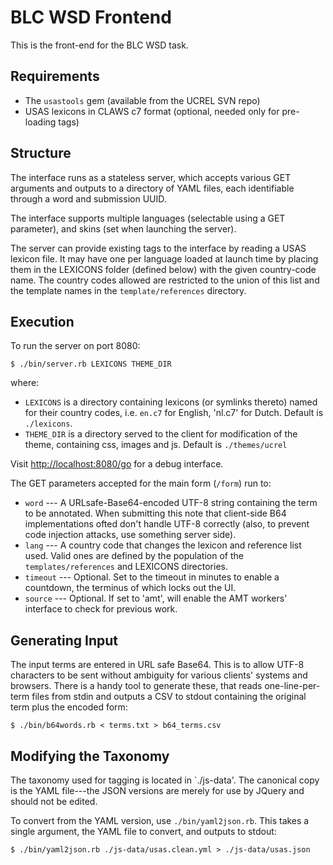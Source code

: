 BLC WSD Frontend
================

This is the front-end for the BLC WSD task.

Requirements
------------

 * The `usastools` gem (available from the UCREL SVN repo)
 * USAS lexicons in CLAWS c7 format (optional, needed only for pre-loading tags)

Structure
---------
The interface runs as a stateless server, which accepts various GET arguments and outputs to a directory of YAML files, each identifiable through a word and submission UUID.

The interface supports multiple languages (selectable using a GET parameter), and skins (set when launching the server).

The server can provide existing tags to the interface by reading a USAS lexicon file.  It may have one per language loaded at launch time by placing them in the LEXICONS folder (defined below) with the given country-code name.  The country codes allowed are restricted to the union of this list and the template names in the `template/references` directory.


Execution
---------

To run the server on port 8080:

    $ ./bin/server.rb LEXICONS THEME_DIR

where:

 * `LEXICONS` is a directory containing lexicons (or symlinks thereto) named for their country codes, i.e. `en.c7` for English, 'nl.c7' for Dutch.  Default is `./lexicons`.
 * `THEME_DIR` is a directory served to the client for modification of the theme, containing css, images and js.  Default is `./themes/ucrel`



Visit [http://localhost:8080/go](http://localhost:8080/go) for a debug interface.

The GET parameters accepted for the main form (`/form`) run to:

 * `word` --- A URLsafe-Base64-encoded UTF-8 string containing the term to be annotated.  When submitting this note that client-side B64 implementations ofted don't handle UTF-8 correctly (also, to prevent code injection attacks, use something server side).
 * `lang` --- A country code that changes the lexicon and reference list used.  Valid ones are defined by the population of the `templates/references` and LEXICONS directories.
 * `timeout` --- Optional.  Set to the timeout in minutes to enable a countdown, the terminus of which locks out the UI.
 * `source` --- Optional.  If set to 'amt', will enable the AMT workers' interface to check for previous work.


Generating Input
----------------
The input terms are entered in URL safe Base64.  This is to allow UTF-8 characters to be sent without ambiguity for various clients' systems and browsers.  There is a handy tool to generate these, that reads one-line-per-term files from stdin and outputs a CSV to stdout containing the original term plus the encoded form:

    $ ./bin/b64words.rb < terms.txt > b64_terms.csv


Modifying the Taxonomy
----------------------
The taxonomy used for tagging is located in `./js-data'.  The canonical copy is the YAML file---the JSON versions are merely for use by JQuery and should not be edited.

To convert from the YAML version, use `./bin/yaml2json.rb`.  This takes a single argument, the YAML file to convert, and outputs to stdout:

    $ ./bin/yaml2json.rb ./js-data/usas.clean.yml > ./js-data/usas.json


